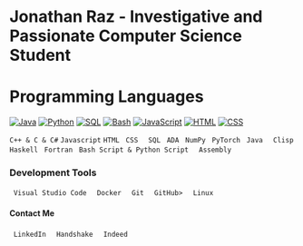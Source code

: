 #  Jonathan Raz - Investigative and Passionate Computer Science Student

# Programming Languages
[![Java](https://img.shields.io/badge/Java-%23ED8B00.svg?&style=for-the-badge&logo=openjdk&logoColor=white)](https://www.oracle.com/java/)
[![Python](https://img.shields.io/badge/Python-3776AB?&style=for-the-badge&logo=python&logoColor=fff)](https://www.python.org/)
[![SQL](https://img.shields.io/badge/SQL-%2307405e.svg?&style=for-the-badge&logo=sqlite&logoColor=white)](https://aws.amazon.com/what-is/sql/)
[![Bash](https://img.shields.io/badge/Bash-4EAA25?&style=for-the-badge&logo=gnubash&logoColor=fff)](https://www.gnu.org/software/bash/manual/bash.html#What-is-Bash_003f)
[![JavaScript](https://img.shields.io/badge/JavaScript-323330?style=for-the-badge&logo=javascript&logoColor=F7DF1E "JavaScript")](https://developer.mozilla.org/en-US/docs/Web/JavaScript)
[![HTML](https://img.shields.io/badge/HTML-E34F26?style=for-the-badge&logo=html5&logoColor=white)](https://developer.mozilla.org/en-US/docs/Web/HTML)
[![CSS](https://img.shields.io/badge/CSS-1572B6?style=for-the-badge&logo=css3&logoColor=white)](https://developer.mozilla.org/en-US/docs/Web/CSS)

<!--   my-header-img -->
<html> 
<body>
 <code>C++ & C & C#</code>
 <code>Javascript</code>
 <code>HTML</code>
 <code> CSS </code>
 <code> SQL </code>
 <code>ADA</code>
 <code> NumPy</code>
 <code> PyTorch</code>
 <code> Java </code>
 <code> Clisp </code>
 <code> Haskell</code>
 <code> Fortran</code>
 <code> Bash Script & Python Script </code>
 <code> Assembly </code>
 <h3> Development Tools</h3>
 <body> 
 <code> Visual Studio Code </code>
 <code> Docker </code>
 <code> Git </code>
 <code> GitHub> </code>
 <code> Linux </code>
 <h4> Contact Me </h4>
 <body> 
 <code> LinkedIn </code>
 <code> Handshake </code>
 <code> Indeed </code>
 </body>
 </body>
</body>
</body>
</html>

                                                                                                                                                                                                                                                                                                                                                                                                                                                                                                                                                                                                       

